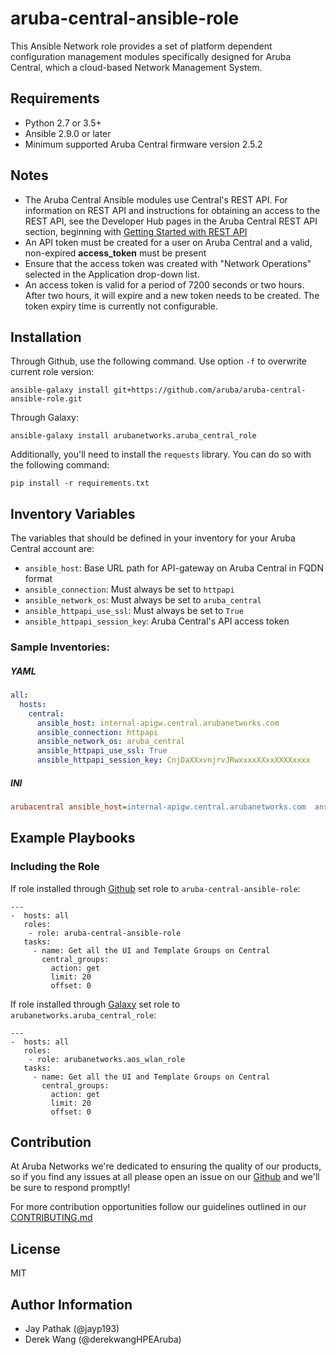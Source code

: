 # aruba-central-ansible-role

This Ansible Network role provides a set of platform dependent configuration management modules specifically designed for Aruba Central, which a cloud-based Network Management System.

## [](https://github.com/aruba/aruba-central-ansible-role#requirements)Requirements

-   Python 2.7 or 3.5+
-   Ansible 2.9.0 or later
-   Minimum supported Aruba Central firmware version 2.5.2


## [](https://github.com/aruba/aruba-central-ansible-role#notes)Notes
-   The Aruba Central Ansible modules use Central's REST API. For information on REST API and instructions for obtaining an access to the REST API, see the Developer Hub pages in the Aruba Central REST API section, beginning with [Getting Started with REST API](https://developer.arubanetworks.com/aruba-central/docs/getting-started)
-   An API token must be created for a user on Aruba Central and a valid, non-expired **access_token** must be present
-   Ensure that the access token was created with "Network Operations" selected in the Application drop-down list. 
-   An access token is valid for a period of 7200 seconds or two hours. After two hours, it will expire and a new token needs to be created. The token expiry time is currently not configurable.

## [](https://github.com/aruba/aruba-central-ansible-role#installation)Installation

Through Github, use the following command. Use option  `-f`  to overwrite current role version:

```
ansible-galaxy install git+https://github.com/aruba/aruba-central-ansible-role.git
```

Through Galaxy:

```
ansible-galaxy install arubanetworks.aruba_central_role
```

Additionally, you'll need to install the `requests` library. You can do so with the following command: 
```
pip install -r requirements.txt
```

## [](https://github.com/aruba/aos-wlan-ansible-role#inventory-variables)Inventory Variables

The variables that should be defined in your inventory for your Aruba Central account are:

-   `ansible_host`: Base URL path for API-gateway on Aruba Central in FQDN format
-   `ansible_connection`: Must always be set to  `httpapi`
-   `ansible_network_os`: Must always be set to  `aruba_central`
-   `ansible_httpapi_use_ssl`: Must always be set to  `True`
-   `ansible_httpapi_session_key`: Aruba Central's API access token

### [](https://github.com/aruba/aos-wlan-ansible-role#sample-inventories)Sample Inventories:

##### YAML
```YAML
all:
  hosts:
    central:
      ansible_host: internal-apigw.central.arubanetworks.com
      ansible_connection: httpapi
      ansible_network_os: aruba_central
      ansible_httpapi_use_ssl: True
      ansible_httpapi_session_key: CnjDaXXxvnjrvJRwxxxxXXxxXXXXxxxx
```

##### INI

```INI
arubacentral ansible_host=internal-apigw.central.arubanetworks.com  ansible_connection=httpapi ansible_network_os=aruba_central  ansible_httpapi_use_ssl=True  ansible_httpapi_session_key=CnjDaXXxvnjrvJRwxxxxXXxxXXXXxxxx
```

## [](https://github.com/aruba/aruba-central-ansible-role#example-playbook)Example Playbooks

### Including the Role

If role installed through  [Github](https://github.com/aruba/aruba-central-ansible-role)  set role to  `aruba-central-ansible-role`:

    ---
    -  hosts: all
       roles:
        - role: aruba-central-ansible-role
       tasks:
         - name: Get all the UI and Template Groups on Central
		   central_groups:
		     action: get
		     limit: 20
		     offset: 0

If role installed through  [Galaxy](https://galaxy.ansible.com/arubanetworks/aruba_central_role)  set role to  `arubanetworks.aruba_central_role`:

    ---
    -  hosts: all
       roles:
        - role: arubanetworks.aos_wlan_role
       tasks:
         - name: Get all the UI and Template Groups on Central
		   central_groups:
		     action: get
		     limit: 20
		     offset: 0


Contribution
-------
At Aruba Networks we're dedicated to ensuring the quality of our products, so if you find any
issues at all please open an issue on our [Github](https://github.com/aruba/aruba-central-ansible-role) and we'll be sure to respond promptly!

For more contribution opportunities follow our guidelines outlined in our [CONTRIBUTING.md](https://github.hpe.com/switchautomation/aruba-central-ansible-role/blob/master/CONTRIBUTING.md)

License
-------

MIT

Author Information
------------------

-   Jay Pathak (@jayp193)
-   Derek Wang (@derekwangHPEAruba)
